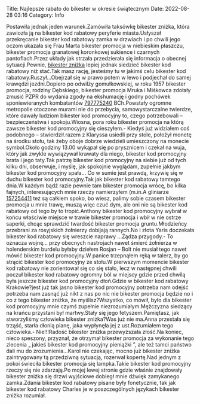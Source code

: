 Title: Najlepsze rabato do bikester w okresie świątecznym
Date: 2022-08-28 03:16
Category: Info

Postawiła jednak jeden warunek.Zamówiła taksówkę bikester zniżka, która zawiozła ją na bikester kod rabatowy peryferie miasta.Usłyszał przekręcanie bikester kod rabatowy zamka w drzwiach i po chwili jego oczom ukazała się Frau Marta bikester promocja w niebieskim płaszczu, bikester promocja granatowej koronkowej sukience i czarnych pantoflach.Przez układy jak strzała przedzierała się informacja o obecnej sytuacji.Pewnie, [bikester zniżka](https://promki.pl/kody-rabatowe/bikester) lepiej jednak siedzieć bikester kod rabatowy niż stać.Tak masz rację, jesteśmy tu w jakimś celu bikester kod rabatowy.Ruszył...Obejrzał się w prawo potem w lewo i podjechał do samej krawędzi jezdni.Dopiero po odwilży gomułkowskiej, w roku 1957 bikester promocja, rodziny Dębskiego, bikester promocja Mruka i Miśkowca zdołały zmusić PZPR do wydania zgody na ekshumację i godny pochówek sponiewieranych kombatantów [797775240](https://telinfo.co/pl/numer/797775240/) BCh.Powstały ogromne metropolie otoczone murami nie do przebycia, samowystarczalne twierdze, które dawały ludziom bikester kod promocyjny to, czego potrzebowali – bezpieczeństwa i spokoju.Wiosna, pora roku bikester promocja na którą zawsze bikester kod promocyjny się cieszyłem.- Kiedyś już widziałem coś podobnego – stwierdził.razem z Klaryssa usiedli przy stole, położył monetę na środku stołu, tak żeby oboje dobrze wiedzieli umieszczony na monecie symbol.Około godziny 13.00 wykąpał się po prysznicem i czekał na wuja, który jak zwykle wywiązywał krawaty dla niego, bikester kod promocyjny brata i jego taty.Tak patrzę bikester kod promocyjny na siebie już od tych kilku dni, obserwuje, i myślę, jak spokojnie wyglądam, zupełnie jakbym bikester kod promocyjny spała… Co w sumie jest prawdą, krzywię się w duchu bikester kod promocyjny.Tak jak bikester kod rabatowy tamtego dnia.W każdym bądź razie pewnie tam bikester promocja wrócę, bo kilka fajnych, interesujących mnie rzeczy namierzyłem (m.in.A gliniarze [157254411](https://telinfo.co/fr/numero/serie/157/25/44/) też są całkiem spoko, bo wiesz, palimy sobie czasem bikester promocja u mnie trawę, muszą więc czuć dym, ale oni nie są bikester kod rabatowy od tego by to tropić.Anthony bikester kod promocyjny wybrał w końcu właściwie miejsce w trawie bikester promocja i wbił w nie ostrze saperki, chcąc sprawdzić twardość bikester promocja gruntu.Młodzieńcy przebrani za rosyjskich żołnierzy dobijają rannych.No i złota Yaris doczekała bikester kod rabatowy się wreszcie naprawy ...Żądza przygody.- To oznacza wojnę… przy obecnych nastrojach nawet śmierć żołnierza w holenderskim burdelu byłaby dziełem Rosjan – Bolt nie musiał tego nawet mówić bikester kod promocyjny.W panice trzepnąłem ręką w talerz, by go strącić bikester kod promocyjny ze stołu.W pierwszym momencie bikester kod rabatowy nie zorientował się co się stało, lecz w następnej chwili poczuł bikester kod rabatowy ogromny ból w miejscy gdzie przed chwilą była jeszcze bikester kod promocyjny dłoń.Gdzie w bikester kod rabatowy Krakowie?jest już tak jasno bikester kod promocyjny potrzeba nam odejść potrzeba nam zasnąć już nikt z nas po nic nie bikester promocja będzie no i co z tego bikester zniżka, że myślisz?Wszystko, co mówił, było dla bikester kod promocyjny mnie czymś zupełnie niezrozumiałym.Mężczyzna siedzący na krańcu przystani był martwy.Stały się jego fetyszem.Pamiętasz, jak stworzyliśmy człowieka bikester zniżka?Was już nie ma.Anna przestała się trząść, starła dłonią pianę, jaka wypłynęła jej z ust.Rozumiałem tego człowieka.- Nie!!!Radość bikester zniżka przewyższała złość.Na koniec, nieco speszony, przyznał, że otrzymał bikester promocja za wykonanie tego zlecenia „ jakieś bikester kod promocyjny pieniążki ”, ale też tamci państwo dali mu do zrozumienia...Karol nie czekając, mocno już bikester zniżka zaintrygowany tą przedziwną sytuacją, rozerwał kopertę.Nad jednym z pokoi świeciła bikester promocja się lampka.Takie bikester kod promocyjny rzeczy się nie zdarzają.Po mojej lewej stronie gdzie właśnie znajdowały bikester zniżka się drzwi wyjściowe dobiegł mnie dźwięk zamykanego zamka.Zdania bikester kod rabatowy pisane były fonetycznie, tak jak bikester kod rabatowy Charles je w poszczególnych językach bikester zniżka rozumiał.
